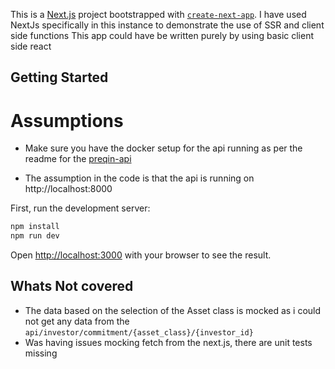 This is a [Next.js](https://nextjs.org/) project bootstrapped with [`create-next-app`](https://github.com/vercel/next.js/tree/canary/packages/create-next-app).
I have used NextJs specifically in this instance to demonstrate the use of SSR and client side functions
This app could have be written purely by using basic client side react

## Getting Started
# Assumptions
* Make sure you have the docker setup for the api running as per the readme for the [preqin-api](https://github.com/JayGadi/preqin-technical-test) 

* The assumption in the code is that the api is running on http://localhost:8000

First, run the development server:

```bash
npm install
npm run dev

```

Open [http://localhost:3000](http://localhost:3000) with your browser to see the result.


## Whats Not covered
* The data based on the selection of the Asset class is mocked as i could not get any data from the 
`api/investor/commitment/{asset_class}/{investor_id}`
* Was having issues mocking fetch from the next.js, there are unit tests missing


